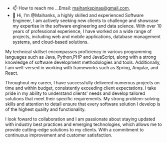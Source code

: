 - 📫 How to reach me ...Email: maihankspinas@gmail.com, 
- 👋 Hi, I’m @Maihanks, a highly skilled and experienced Software Engineer, I am actively seeking new clients to challenge and showcase my expertise in the software engineering and data science. With over 10 years of professional experience, I have worked on a wide range of projects, including web and mobile applications, database management systems, and cloud-based solutions.

My technical skillset encompasses proficiency in various programming languages such as Java, Python,PHP and JavaScript, along with a strong knowledge of software development methodologies and tools. Additionally, I am well-versed in working with frameworks such as Spring, Angular, and React.

Throughout my career, I have successfully delivered numerous projects on time and within budget, consistently exceeding client expectations. I take pride in my ability to understand clients' needs and develop tailored solutions that meet their specific requirements. My strong problem-solving skills and attention to detail ensure that every software solution I develop is of the highest quality and functionality.

I look foward to collaboration and I am passionate about staying updated with industry best practices and emerging technologies, which allows me to provide cutting-edge solutions to my clients. With a commitment to continuous improvement and customer satisfaction.

<!---
Maihanks/Maihanks is a ✨ special ✨ repository because its `README.md` (this file) appears on your GitHub profile.
You can click the Preview link to take a look at your changes.
--->
